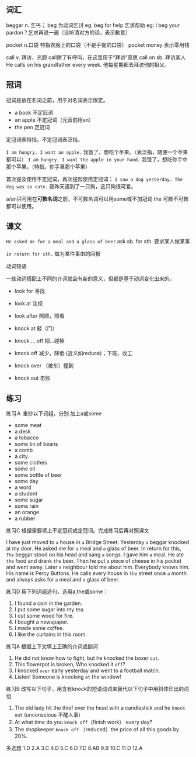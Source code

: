 ## 词汇

beggar n. 乞丐； beg 为动词乞讨 
eg: beg for help 乞求帮助
eg: I beg your pardon？乞求再说一遍（没听清对方的话，表示歉意）

pocket n.口袋
特指衣服上的口袋（不是手提的口袋）
pocket money 表示零用钱

call v. 拜访，光顾
call除了有呼叫，在这里用于“拜访”意思
call on sb. 拜访某人
He calls on his grandfather every week. 他每星期都去拜访他的祖父。

## 冠词

冠词是放在名词之前，用于对名词表示限定。
- a book 不定冠词
- an apple 不定冠词（元音前用an）
- the pen 定冠词

定冠词表特指，不定冠词表泛指。

`I am hungry. I want an apple.` 我饿了，想吃个苹果。（表泛指，随便一个苹果都可以）
`I am hungry. I want the apple in your hand.` 我饿了，想吃你手中那个苹果。（特指，你手里那个苹果）

首次提及使用不定冠词，再次提起使用定冠词：
`I saw a dog yesterday. The dog was so cute.` 我昨天遇到了一只狗，这只狗很可爱。

a/an只可用在**可数名词**之前，不可数名词可以用some或不加冠词
the 可数不可数都可以使用。

## 课文

`He asked me for a meal and a glass of beer`
ask sb. for sth. 要求某人做某事

`in return for sth.` 做为某件事由的回报

动词短语

一些动词搭配上不同的介词就会有新的意义，但都是基于动词变化出来的。

- look for 寻找
- look at 注视
- look after 照顾，照看

- knock at  敲（门）
- knock ... off 把...碰掉
- knock off 减少，降低 (近义如reduce)；下班，收工
- knock over （被车）撞到
- knock out 击败

## 练习

练习Ａ 重抄以下词组，分别 加上a或some

- some meat
- a desk
- a tobacco
- some tin of beans
- a comb 
- a city
- some clothes
- some oil
- some bottle of beer
- some day
- a word
- a student
- some sugar
- some rain
- an orange
- a rubber

练习C 根据需要填上不定冠词或定冠词。完成练习后再对照课文

I have just moved to `a` house in `a` Bridge Street. Yesterday `a` beggar knocked at my door. He asked me for `a` meal and `a` glass of beer. In return for this, `The` beggar stood on his head and sang `a` songs. I gave him `a` meal. He ate `the` food and drank `the` beer. Then he put `a` piece of cheese in his pocket and went away. Later `a` neighbour told me about him. Everybody knows him. His name is Percy Buttons. He calls every house in `the` street once `a` month and always asks for `a` meal and `a` glass of beer.

练习D 用下列词组造句，选用a,the或some：

1. I found a coin in the garden.
2. I put some sugar into my tea.
3. I cut some wood for fire.
4. I bought a newspaper.
5. I made some coffee.
6. I like the curtains in this room.

练习A 根据上下文填上正确的介词或副词

1. He did not know how to fight, but he knocked the boxer `out`.
2. This flowerpot is broken, Who knocked it `off`? 
3. I knocked `over` early yesterday and went to a football match.
4. Listen! Someone is knocking `at` the window!

练习B 改写以下句子，用含有knock的短语动词来替代以下句子中用斜体印出的词组

1. The old lady hit the thief over the head with a candlestick and he `knock out` (unconscious 不醒人事)
2. At what time do you `knock off`（finish work） every day?
3. The shopkeeper `knock off` （reduced）the price of all this goods by 20%.

多选题
1.D 2.A 3.C 4.D 5.C 6.D 7.D 8.AB 9.B 10.C 11.D 12.A

